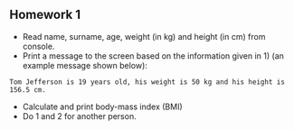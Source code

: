 ﻿## Homework 1

- Read name, surname, age, weight (in kg) and height (in cm) from console.
- Print a message to the screen based on the information given in 1) (an example message shown below):

```Tom Jefferson is 19 years old, his weight is 50 kg and his height is 156.5 cm.``` 
- Calculate and print body-mass index (BMI)
- Do 1 and 2 for another person.